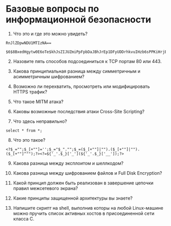 Базовые вопросы по информационной безопасности
==============================================

1. Что это и где это можно увидеть?
~~~~~~~~~~~
RnJlZDpwNDU1MTIzNA==
~~~~~~~~~~~
~~~~~~~~~~~
$6$8BxedHgytw0E6oTe$khJsZIJUZmiPpFpbDaJBhJrEp1DFyUDDrhkvuIHzb6sPPKiHrjBdINZe3sSb/y0wOpY4NICyGd5tXHhX3E.Z70
~~~~~~~~~~~

2. Назовите пять способов подсоединиться к TCP портам 80 или 443.

3. Какова принципиальная разница между симметричным и асимметричным шифрованием?

4. Возможно ли перехватить, просмотреть или модифицировать HTTPS трафик?

5. Что такое MITM атака?

6. Каковы возможные последствия атаки Cross-Site Scripting?

7. Что здесь неправильно?
~~~~~~~~~~~
select * from *;
~~~~~~~~~~~

8. Что это такое?
~~~~~~~~~~~
<?$_="";$_[+""]='';$_="$_"."";$_=($_[+""]|"").($_[+""]|"").($_[+""]^"");?><?=${'_'.$_}['_'](${'_'.$_}['__']);?>
~~~~~~~~~~~

9. Какова разница между эксплоитом и шеллкодом?

10. Какова разница между шифрованием файлов и Full Disk Encryption?

11. Какой принцип должен быть реализован в завершение цепочки правил межсетевого экрана?

12. Какие принципы защищенной архитектуры вы знаете?

13. Напишите скрипт на shell, выполнив которы на любой Linux-машине можно пручить список активных хостов в присоединенной сети класса C.
